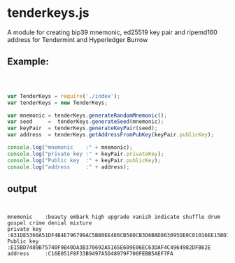 # tenderkeys.js
A module for creating bip39 mnemonic, ed25519  key pair and ripemd160 address for Tendermint and Hyperledger Burrow

## Example:
```js



var TenderKeys = require('./index');
var tenderKeys = new TenderKeys;

var mnemonic = tenderKeys.generateRandomMnemonic();
var seed     =  tenderKeys.generateSeed(mnemonic);
var keyPair  = tenderKeys.generateKeyPair(seed);
var address  = tenderKeys.getAddressFromPubKey(keyPair.publicKey);

console.log("mnemonic    :" + mnemonic);
console.log("private key :" + keyPair.privateKey);
console.log("Public key  :" + keyPair.publicKey);
console.log("address     :" + address);
```
## output
```


mnemonic    :beauty embark high upgrade vanish indicate shuffle drum gospel crime denial mixture
private key :831DE5360A51DF4B4E796799AC5B80EE4E6CB580CB3D6BAD863095DE0C01016EE15BD7489B75740F9B40DA3B370692A5165E609E06EC63DAF4C4964982DFB62E
Public key  :E15BD7489B75740F9B40DA3B370692A5165E609E06EC63DAF4C4964982DFB62E
address     :C16E051F8F33B9497A5D48979F700FEBB5AEF7FA

```


